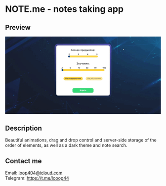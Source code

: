 # NOTE.me - notes taking app

## Preview

![Preview Gif](./preview.gif)

## Description

Beautiful animations, drag and drop control and server-side storage of the order of elements, as well as a dark theme and note search.

## Contact me

Email: loop404@icloud.com  
Telegram: https://t.me/looop44
